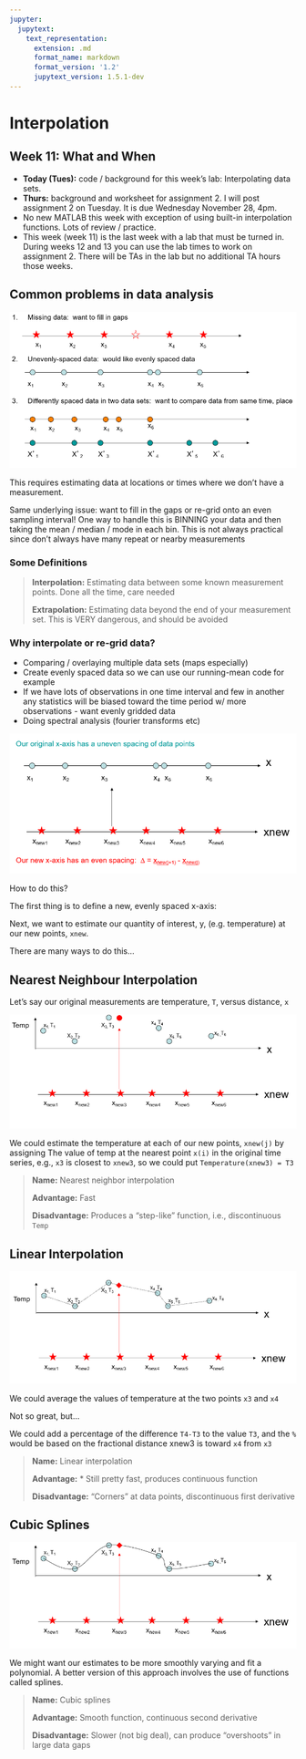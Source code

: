 ```yaml
---
jupyter:
  jupytext:
    text_representation:
      extension: .md
      format_name: markdown
      format_version: '1.2'
      jupytext_version: 1.5.1-dev
---
```


# Interpolation

## Week 11:  What and When

* **Today (Tues):** code / background for this week’s lab:  Interpolating data sets.
* **Thurs:** background and worksheet for assignment 2.  I will post assignment 2 on Tuesday.  It is due Wednesday November 28, 4pm.
* No new MATLAB this week with exception of using built-in interpolation functions.  Lots of review / practice.
* This week (week 11) is the last week with a lab that must be turned in.  During weeks 12 and 13 you can use the lab times to work on assignment 2.  There will be TAs in the lab but no additional TA hours those weeks.

## Common problems in data analysis

<img src='../_static/media11/week11_interpolation-slide_2-001.png'>

This requires estimating data at locations or times where we don’t have a measurement.

Same underlying issue: want to fill in the gaps or re-grid onto an even sampling interval!
One way to handle this is BINNING your data and then taking the mean / median / mode in each bin.
This is not always practical since don’t always have many repeat or nearby measurements

### Some Definitions

> **Interpolation:**
> Estimating data between some known measurement points. Done all the time, care needed
>
> **Extrapolation:**
> Estimating data beyond the end of your measurement set.
> This is VERY dangerous, and should be avoided

### Why interpolate or re-grid data?

* Comparing / overlaying multiple data sets (maps especially)
* Create evenly spaced data so we can use our running-mean code for example
* If we have lots of observations in one time interval and few in another any statistics will be biased toward the time period w/ more observations - want evenly gridded data
* Doing spectral analysis (fourier transforms etc)

<img src='../_static/media11/week11_interpolation-slide_4-001.png'>

How to do this?  

The first thing is to define a new, evenly spaced x-axis:

Next, we want to estimate our quantity of interest, y, (e.g. temperature) at our new points, ```xnew```.

There are many ways to do this...

## Nearest Neighbour Interpolation

Let’s say our original measurements are temperature, ```T```, versus distance, ```x```

<img src='../_static/media11/week11_interpolation-slide_6-001.png'>

We could estimate the temperature at each of our new points, ```xnew(j)``` by assigning
The value of temp at the nearest point ```x(i)``` in the original time series,
e.g., ```x3``` is closest to ```xnew3```, so we could put ```Temperature(xnew3) = T3```

> **Name:** Nearest neighbor interpolation
>
> **Advantage:** Fast
>
> **Disadvantage:** Produces a “step-like” function, i.e., discontinuous ```Temp```

## Linear Interpolation

<img src='../_static/media11/week11_interpolation-slide_7-001.png'>

We could average the values of temperature at the two points ```x3``` and ```x4```

Not so great, but...

We could add a percentage of the difference ```T4-T3``` to the value ```T3```, and the ```%``` would be based on the fractional distance xnew3 is toward ```x4``` from ```x3```

> **Name:**	Linear interpolation
>
> **Advantage:** * Still pretty fast, produces continuous function
>
> **Disadvantage:** “Corners” at data points, discontinuous first derivative

## Cubic Splines

<img src='../_static/media11/week11_interpolation-slide_8-001.png'>

We might want our estimates to be more smoothly varying and fit a polynomial.
A better version of this approach involves the use of functions called splines.

> **Name:** Cubic splines
>
> **Advantage:** Smooth function, continuous second derivative
>
> **Disadvantage:** Slower (not big deal), can produce “overshoots” in large data gaps
